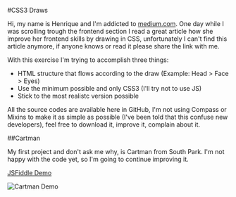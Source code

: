 #CSS3 Draws

Hi, my name is Henrique and I'm addicted to [medium.com](http://medium.com). One day while I was scrolling trough the 
frontend section I read a great article how she improve her frontend skills by drawing in CSS, unfortunately I can't find
 this article anymore, if anyone knows or read it please share the link with me.

With this exercise I'm trying to accomplish three things:
* HTML structure that flows according to the draw (Example: Head > Face > Eyes)
* Use the minimum possible and only CSS3 (I'll try not to use JS)
* Stick to the most realistc version possible

All the source codes are available here in GitHub, I'm not using Compass or Mixins to make it as simple as possible 
(I've been told that this confuse new developers), feel free to download it, improve it, complain about it.

##Cartman 

My first project and don't ask me why, is Cartman from South Park. I'm not happy with the code yet, so I'm going to 
continue improving it.

[JSFiddle Demo](https://jsfiddle.net/shadowlik/puvs9v3z/)

![Cartman Demo](https://box.everhelper.me/attachment/799184/9e6b6aea-f240-4982-bf0b-d81aec4db99d/521472-lgGbKnOuDfyq20qr/screen.jpeg)

## 